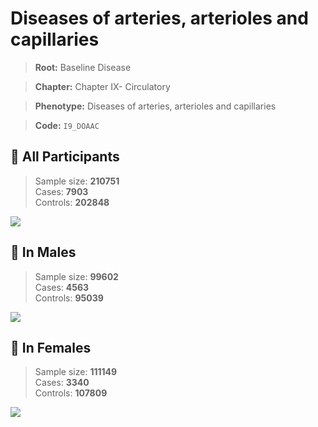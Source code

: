 # Diseases of arteries, arterioles and capillaries

> **Root:** Baseline Disease  

> **Chapter:** Chapter IX- Circulatory  

> **Phenotype:** Diseases of arteries, arterioles and capillaries  

> **Code:** `I9_DOAAC`

## 🧪 All Participants  
> Sample size: **210751**  
> Cases: **7903**  
> Controls: **202848**
<img src="/Disease/Figures/ALL/Incidence/I9_DOAAC.png"/>
<CsvTable src="/Disease/Data/ALL/Incidence/COX_I9_DOAAC.csv" label="🔍 View full results" />

## 👨 In Males  
> Sample size: **99602**  
> Cases: **4563**  
> Controls: **95039**
<img src="/Disease/Figures/Male/Incidence/I9_DOAAC.png"/>
<CsvTable src="/Disease/Data/Male/Incidence/COX_I9_DOAAC.csv" label="🔍 View full results" />

## 👩 In Females  
> Sample size: **111149**  
> Cases: **3340**  
> Controls: **107809**
<img src="/Disease/Figures/Female/Incidence/I9_DOAAC.png"/>
<CsvTable src="/Disease/Data/Female/Incidence/COX_I9_DOAAC.csv" label="🔍 View full results" />
